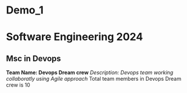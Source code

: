 # Demo_1

# Software Engineering 2024
## Msc in Devops
**Team Name: Devops Dream crew**
_Description: Devops team working collaboratly using Agile approach_
Total team members in Devops Dream crew is 10

